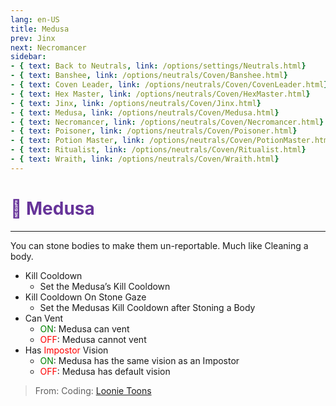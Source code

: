 ```yaml
---
lang: en-US
title: Medusa
prev: Jinx
next: Necromancer
sidebar:
- { text: Back to Neutrals, link: /options/settings/Neutrals.html}
- { text: Banshee, link: /options/neutrals/Coven/Banshee.html}
- { text: Coven Leader, link: /options/neutrals/Coven/CovenLeader.html}
- { text: Hex Master, link: /options/neutrals/Coven/HexMaster.html}
- { text: Jinx, link: /options/neutrals/Coven/Jinx.html}
- { text: Medusa, link: /options/neutrals/Coven/Medusa.html} 
- { text: Necromancer, link: /options/neutrals/Coven/Necromancer.html}
- { text: Poisoner, link: /options/neutrals/Coven/Poisoner.html}
- { text: Potion Master, link: /options/neutrals/Coven/PotionMaster.html}
- { text: Ritualist, link: /options/neutrals/Coven/Ritualist.html}
- { text: Wraith, link: /options/neutrals/Coven/Wraith.html}
---
```


# <font color="#663399">🐍 <b>Medusa</b></font> <Badge text="Coven" type="tip" vertical="middle"/>
---

You can stone bodies to make them un-reportable. Much like Cleaning a body.
* Kill Cooldown
  * Set the Medusa’s Kill Cooldown
* Kill Cooldown On Stone Gaze
  * Set the Medusas Kill Cooldown after Stoning a Body
* Can Vent
  * <font color=green>ON</font>: Medusa can vent
  * <font color=red>OFF</font>: Medusa cannot vent
* Has <font color=red>Impostor</font> Vision
  * <font color=green>ON</font>: Medusa has the same vision as an Impostor
  * <font color=red>OFF</font>: Medusa has default vision

> From: Coding: [Loonie Toons](https://github.com/Loonie-Toons) 